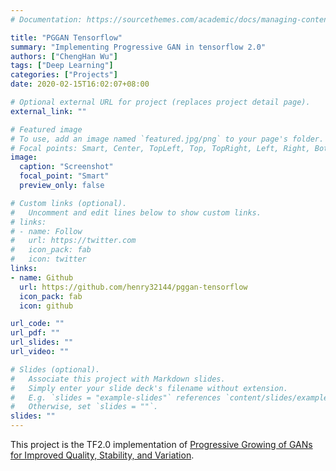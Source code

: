 ```yaml
---
# Documentation: https://sourcethemes.com/academic/docs/managing-content/

title: "PGGAN Tensorflow"
summary: "Implementing Progressive GAN in tensorflow 2.0"
authors: ["ChengHan Wu"]
tags: ["Deep Learning"]
categories: ["Projects"]
date: 2020-02-15T16:02:07+08:00

# Optional external URL for project (replaces project detail page).
external_link: ""

# Featured image
# To use, add an image named `featured.jpg/png` to your page's folder.
# Focal points: Smart, Center, TopLeft, Top, TopRight, Left, Right, BottomLeft, Bottom, BottomRight.
image:
  caption: "Screenshot"
  focal_point: "Smart"
  preview_only: false

# Custom links (optional).
#   Uncomment and edit lines below to show custom links.
# links:
# - name: Follow
#   url: https://twitter.com
#   icon_pack: fab
#   icon: twitter
links:
- name: Github
  url: https://github.com/henry32144/pggan-tensorflow
  icon_pack: fab
  icon: github

url_code: ""
url_pdf: ""
url_slides: ""
url_video: ""

# Slides (optional).
#   Associate this project with Markdown slides.
#   Simply enter your slide deck's filename without extension.
#   E.g. `slides = "example-slides"` references `content/slides/example-slides.md`.
#   Otherwise, set `slides = ""`.
slides: ""
---
```

This project is the TF2.0 implementation of [Progressive Growing of GANs for Improved Quality, Stability, and Variation](https://arxiv.org/abs/1710.10196).